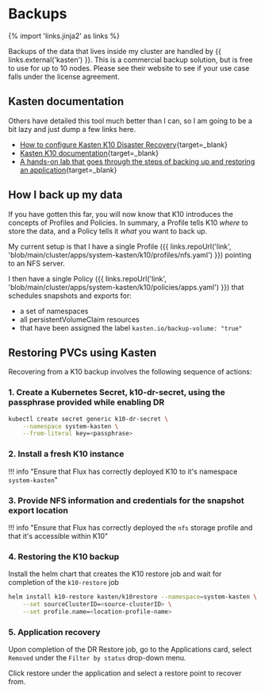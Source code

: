 # Backups

{% import 'links.jinja2' as links %}

Backups of the data that lives inside my cluster are handled by {{ links.external('kasten') }}. This is a commercial backup solution, but is free to use for up to 10 nodes. Please see their website to see if your use case falls under the license agreement.

## Kasten documentation

Others have detailed this tool much better than I can, so I am going to be a bit lazy and just dump a few links here.

- [How to configure Kasten K10 Disaster Recovery](https://docs.kasten.io/latest/operating/dr.html){target=_blank}
- [Kasten K10 documentation](https://docs.kasten.io/latest/index.html){target=_blank}
- [A hands-on lab that goes through the steps of backing up and restoring an application](https://www.kasten.io/kubernetes-lab){target=_blank}

## How I back up my data

If you have gotten this far, you will now know that K10 introduces the concepts of Profiles and Policies. In summary, a Profile tells K10 _where_ to store the data, and a Policy tells it _what_ you want to back up.

My current setup is that I have a single Profile ({{ links.repoUrl('link', 'blob/main/cluster/apps/system-kasten/k10/profiles/nfs.yaml') }}) pointing to an NFS server.

I then have a single Policy ({{ links.repoUrl('link', 'blob/main/cluster/apps/system-kasten/k10/policies/apps.yaml') }}) that schedules snapshots and exports for:

- a set of namespaces
- all persistentVolumeClaim resources
- that have been assigned the label `kasten.io/backup-volume: "true"`

## Restoring PVCs using Kasten

Recovering from a K10 backup involves the following sequence of actions:

### 1. Create a Kubernetes Secret, k10-dr-secret, using the passphrase provided while enabling DR

```sh
kubectl create secret generic k10-dr-secret \
    --namespace system-kasten \
    --from-literal key=<passphrase>
```

### 2. Install a fresh K10 instance

!!! info "Ensure that Flux has correctly deployed K10 to it's namespace `system-kasten`"

### 3. Provide NFS information and credentials for the snapshot export location

!!! info "Ensure that Flux has correctly deployed the `nfs` storage profile and that it's accessible within K10"

### 4. Restoring the K10 backup

Install the helm chart that creates the K10 restore job and wait for completion of the `k10-restore` job

```sh
helm install k10-restore kasten/k10restore --namespace=system-kasten \
    --set sourceClusterID=<source-clusterID> \
    --set profile.name=<location-profile-name>
```

### 5. Application recovery

Upon completion of the DR Restore job, go to the Applications card, select `Removed` under the `Filter by status` drop-down menu.

Click restore under the application and select a restore point to recover from.
